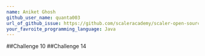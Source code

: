 ```yaml
---
name: Aniket Ghosh
github_user_name: quanta003
url_of_github_issue: https://github.com/scaleracademy/scaler-open-source-september-challenge/issues/334
your_favroite_programming_language: Java
---
```

##Challenge 10
##Challenge 14
